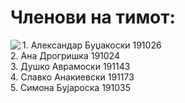 # Членови на тимот:
<img align="left"  src="https://user-images.githubusercontent.com/94176106/141777065-82731fea-a282-4544-aba5-7e8f26a53588.png">  
1. Александар Буџакоски 191026 <br />
2. Ана Дрогришка 191024 <br />
3. Душко Аврамоски 191143 <br />
4. Славко Анакиевски 191173 <br />
5. Симона Бујароска 191035 <br />

